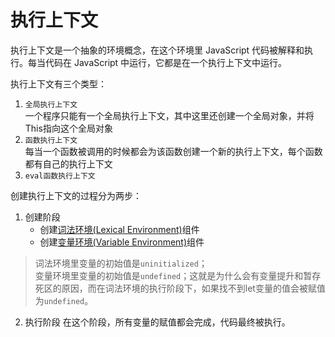 # 执行上下文
执行上下文是一个抽象的环境概念，在这个环境里 JavaScript 代码被解释和执行。每当代码在 JavaScript 中运行，它都是在一个执行上下文中运行。

执行上下文有三个类型：
1. `全局执行上下文`    
一个程序只能有一个全局执行上下文，其中这里还创建一个全局对象，并将This指向这个全局对象
2. `函数执行上下文`    
每当一个函数被调用的时候都会为该函数创建一个新的执行上下文，每个函数都有自己的执行上下文
3. `eval函数执行上下文`    

创建执行上下文的过程分为两步：
1. 创建阶段
    - 创建[词法环境(Lexical Environment)](../词法环境)组件
    - 创建[变量环境(Variable Environment)](../变量环境)组件
> 词法环境里变量的初始值是`uninitialized`；   
> 变量环境里变量的初始值是`undefined`；这就是为什么会有变量提升和暂存死区的原因，而在词法环境的执行阶段下，如果找不到let变量的值会被赋值为`undefined`。
2. 执行阶段
在这个阶段，所有变量的赋值都会完成，代码最终被执行。

